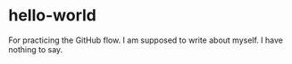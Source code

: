 # hello-world
For practicing the GitHub flow.
I am supposed to write about myself.
I have nothing to say.

